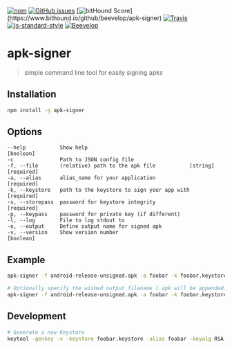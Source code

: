 [![npm](https://img.shields.io/npm/v/apk-signer.svg?style=flat-square)](https://www.npmjs.com/package/apk-signer)
[![GitHub issues](https://img.shields.io/github/issues/beevelop/apk-signer.svg?style=flat-square)](https://github.com/beevelop/apk-signer/issues)
[![bitHound Score](https://www.bithound.io/github/beevelop/apk-signer/badges/score.svg?)](https://www.bithound.io/github/beevelop/apk-signer)
[![Travis](https://img.shields.io/travis/beevelop/ng-stomp.svg?style=flat-square)](https://travis-ci.org/beevelop/apk-signer)
[![js-standard-style](https://img.shields.io/badge/code%20style-standard-brightgreen.svg?style=flat-square)](http://standardjs.com/)
[![Beevelop](https://links.beevelop.com/honey-badge)](https://beevelop.com)

# apk-signer

> simple command line tool for easily signing apks

## Installation
```bash
npm install -g apk-signer
```

## Options
```
--help           Show help                                           [boolean]
-c               Path to JSON config file
-f, --file       (relative) path to the apk file           [string] [required]
-a, --alias      alias_name for your application                    [required]
-k, --keystore   path to the keystore to sign your app with         [required]
-s, --storepass  password for keystore integrity                    [required]
-p, --keypass    password for private key (if different)
-l, --log        File to log stdout to
-o, --output     Define output name for signed apk
-v, --version    Show version number                                 [boolean]
```

## Example
```bash
apk-signer -f android-release-unsigned.apk -a foobar -k foobar.keystore -s foobar

# Optionally specify the wished output filename (.apk will be appended)
apk-signer -f android-release-unsigned.apk -a foobar -k foobar.keystore -s foobar -o foobar
```

## Development
```sh
# Generate a new Keystore
keytool -genkey -v -keystore foobar.keystore -alias foobar -keyalg RSA -keysize 2048 -validity 10000
```